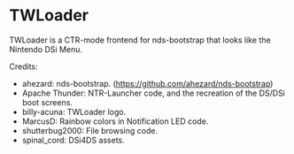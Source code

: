 # TWLoader
TWLoader is a CTR-mode frontend for nds-bootstrap that looks like the Nintendo DSi Menu.

Credits:
- ahezard: nds-bootstrap. (https://github.com/ahezard/nds-bootstrap)
- Apache Thunder: NTR-Launcher code, and the recreation of the DS/DSi boot screens.
- billy-acuna: TWLoader logo.
- MarcusD: Rainbow colors in Notification LED code.
- shutterbug2000: File browsing code.
- spinal_cord: DSi4DS assets.